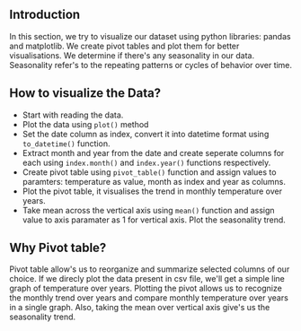 ## Introduction
In this section, we try to visualize our dataset using python libraries: pandas and matplotlib.
We create pivot tables and plot them for better visualisations.
We determine if there's any seasonality in our data. 
Seasonality refer's to the repeating patterns or cycles of behavior over time.

## How to visualize the Data?
- Start with reading the data.
- Plot the data using `plot()` method
- Set the date column as index, convert it into datetime format using `to_datetime()` function.
- Extract month and year from the date and create seperate columns for each using `index.month()` and `index.year()` functions respectively.
- Create pivot table using `pivot_table()` function and assign values to paramters: temperature as value, month as index and year as columns.
- Plot the pivot table, it visualises the trend in monthly temperature over years.
- Take mean across the vertical axis using `mean()` function and assign value to axis paramater as 1 for vertical axis. Plot the seasonality trend.

## Why Pivot table?
Pivot table allow's us to reorganize and summarize selected columns of our choice.
If we direcly plot the data present in csv file, we'll get a simple line graph of temperature over years.
Plotting the pivot allows us to recognize the monthly trend over years and compare monthly temperature over years in a single graph.
Also, taking the mean over vertical axis give's us the seasonality trend.
